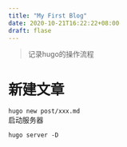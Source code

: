 ```yaml
---
title: "My First Blog"
date: 2020-10-21T16:22:22+08:00
draft: flase
---
```

> 记录hugo的操作流程

<!--more-->
# 新建文章

`hugo new post/xxx.md`  
启动服务器

`hugo server -D`  

